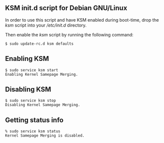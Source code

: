 ## KSM init.d script for Debian GNU/Linux

In order to use this script and have KSM enabled during boot-time, drop the *ksm* script into your */etc/init.d* directory.

Then enable the *ksm* script by running the following command:

	$ sudo update-rc.d ksm defaults
	
## Enabling KSM

	$ sudo service ksm start
	Enabling Kernel Samepage Merging.

## Disabling KSM

	$ sudo service ksm stop
	Disabling Kernel Samepage Merging.

## Getting status info

	% sudo service ksm status
	Kernel Samepage Merging is disabled.

